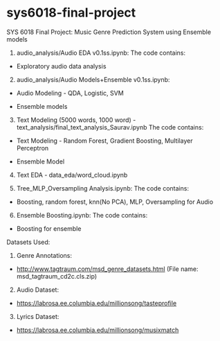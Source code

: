 # sys6018-final-project
SYS 6018 Final Project: Music Genre Prediction System using Ensemble models

1. audio_analysis/Audio EDA v0.1ss.ipynb: 
The code contains:

  * Exploratory audio data analysis 

2. audio_analysis/Audio Models+Ensemble v0.1ss.ipynb:
  
  * Audio Modeling - QDA, Logistic, SVM
  
  * Ensemble models

3. Text Modeling (5000 words, 1000 word) - text_analysis/final_text_analysis_Saurav.ipynb
The code contains:

  * Text Modeling - Random Forest, Gradient Boosting, Multilayer Perceptron
  
  * Ensemble Model

4. Text EDA - data_eda/word_cloud.ipynb

5. Tree_MLP_Oversampling Analysis.ipynb: 
The code contains:

  * Boosting, random forest, knn(No PCA), MLP, Oversampling for Audio
 
6. Ensemble Boosting.ipynb: 
The code contains:

  * Boosting for ensemble 

Datasets Used:
1. Genre Annotations:
 * http://www.tagtraum.com/msd_genre_datasets.html (File name: msd_tagtraum_cd2c.cls.zip)
 
2. Audio Dataset:
 * https://labrosa.ee.columbia.edu/millionsong/tasteprofile

3. Lyrics Dataset:
 * https://labrosa.ee.columbia.edu/millionsong/musixmatch

